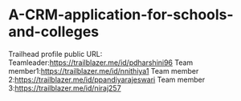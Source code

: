 # A-CRM-application-for-schools-and-colleges
Trailhead profile public URL:
Teamleader:https://trailblazer.me/id/pdharshini96
Team member1:https://trailblazer.me/id/nnithiya1
Team member 2:https://trailblazer.me/id/ppandiyarajeswari
Team member 3:https://trailblazer.me/id/niraj257
